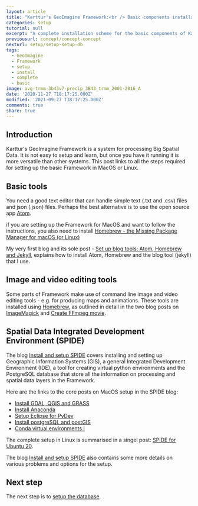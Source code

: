 ```yaml
---
layout: article
title: "Karttur's GeoImagine Framework:<br /> Basic components installation"
categories: setup
tutorial: null
excerpt: "A complete installation scheme for the basic components of Karttur's GeoImagine Framework"
previousurl: concept/concept-concept
nexturl: setup/setup-setup-db
tags:
  - GeoImagine
  - Framework
  - setup
  - install
  - complete
  - basic
image: avg-trmm-3b43v7-precip_3B43_trmm_2001-2016_A
date: '2020-11-27 T18:17:25.000Z'
modified: '2021-09-27 T18:17:25.000Z'
comments: true
share: true
---
```


## Introduction

Karttur's GeoImagine Framework is a system for processing Big Spatial Data. It is not easy to setup and learn, but once you have it running it is more versatile than other systems. This post links to all the steps required for setting up the basic Framework in MacOS or Linux.

## Basic tools

You need a good text editor that can handle simple text (<span class='file'>.txt</span> and <span class='file'>.csv</span>) files and json (<span class='file'>.json</span>) files. Perhaps the best alternative is to use the open source app [<span class='app'>Atom</span>](https://atom.io).

if you are setting up the Framework for MacOS and want to follow the instructions, you also need to install [Homebrew - the Missing Package Manager for macOS (or Linux)](https://brew.sh)

My very first blog and its sole post - [Set up blog tools: Atom, Homebrew and Jekyll](https://karttur.github.io/setup-blog/2017/12/21/setup-blog-tools.html), explains how to install <span class='app'>Atom</span>, <span class='terminalapp'>Homebrew</span> and the blog tool (<span class='terminalapp'>jekyll</span>) that I use.

## Image and video editing tools

Some parts of Framework make use of command line image and video editing tools - e.g. for producing maps and animations. These tools are installed using [Homebrew](https://brew.sh), as outlined in detail in the two blog posts on [ImageMagick](https://karttur.github.io/setup-theme-blog/blog/install-imagemagick/) and [Create FFmpeg movie](https://karttur.github.io/setup-theme-blog/blog/ffmpeg-movie/).

## Spatial Data Integrated Development Environment (SPIDE)

The blog [Install and setup SPIDE](https://karttur.github.io/setup-ide/) covers installing and setting up Geographic Information Systems (GIS), a general Integrated Development Environment (IDE), a tool for creating virtual python environments and the PostgreSQL database that store all the information on processing and spatial data layers in the Framework.

Here are the links to the core posts on MacOS setup in the SPIDE blog:

- [Install GDAL, QGIS and GRASS](https://karttur.github.io/setup-ide/setup-ide/install-gis/)
- [Install Anaconda](https://karttur.github.io/setup-ide/setup-ide/install-anaconda/)
- [Setup Eclipse for PyDev](https://karttur.github.io/setup-ide/setup-ide/install-eclipse/)
- [Install postgreSQL and postGIS](https://karttur.github.io/setup-ide/setup-ide/install-postgres/)
- [Conda virtual environments I](https://karttur.github.io/setup-ide/setup-ide/conda-environ/)

The complete setup in Linux is summarised in a singel post: [SPIDE for Ubuntu 20](https://karttur.github.io/setup-ide/blog/ubuntu20-setup-spide/).

The blog [Install and setup SPIDE](https://karttur.github.io/setup-ide/) also contains some more details on various problems and options for the setup.

## Next step

The next step is to [setup the database](../setup-setup-db).

